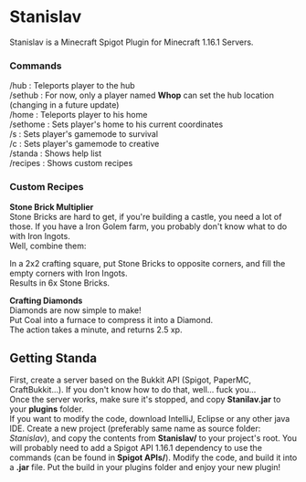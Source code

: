 # Stanislav
Stanislav is a Minecraft Spigot Plugin for Minecraft 1.16.1 Servers.

### Commands
/hub : Teleports player to the hub  
/sethub : For now, only a player named **Whop** can set the hub location (changing in a future update)  
/home : Teleports player to his home  
/sethome : Sets player's home to his current coordinates  
/s : Sets player's gamemode to survival  
/c : Sets player's gamemode to creative  
/standa : Shows help list  
/recipes : Shows custom recipes  

### Custom Recipes
**Stone Brick Multiplier**  
  Stone Bricks are hard to get, if you're building a castle, you need a lot of those. If you have a Iron Golem farm, you probably don't know what to do with Iron Ingots.  
  Well, combine them:  
  
  In a 2x2 crafting square, put Stone Bricks to opposite corners, and fill the empty corners with Iron Ingots.  
  Results in 6x Stone Bricks.  

**Crafting Diamonds**  
  Diamonds are now simple to make!  
  Put Coal into a furnace to compress it into a Diamond.  
  The action takes a minute, and returns 2.5 xp.  

## Getting Standa
First, create a server based on the Bukkit API (Spigot, PaperMC, CraftBukkit...). If you don't know how to do that, well... fuck you...  
Once the server works, make sure it's stopped, and copy **Stanilav.jar** to your **plugins** folder.  
If you want to modify the code, download IntelliJ, Eclipse or any other java IDE. Create a new project (preferably same name as source folder: *Stanislav*), and copy the contents from **Stanislav/** to your project's root. You will probably need to add a Spigot API 1.16.1 dependency to use the commands (can be found in **Spigot APIs/**). Modify the code, and build it into a **.jar** file. Put the build in your plugins folder and enjoy your new plugin!
